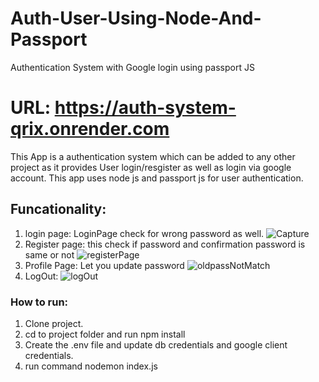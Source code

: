 # Auth-User-Using-Node-And-Passport
Authentication System with Google login using passport JS

# URL: https://auth-system-qrix.onrender.com

This App is a authentication system which can be added to any other project as it provides User login/resgister as well as login via google account.
This app uses node js and passport js for user authentication.

## Funcationality:
1. login page: LoginPage check for wrong password as well. ![Capture](https://github.com/pc20/Auth-User-Using-Node-And-Passport/assets/23145241/522e35f0-1d2e-47ca-9aed-a4b6fa209780)
2. Register page: this check if password and confirmation password is same or not ![registerPage](https://github.com/pc20/Auth-User-Using-Node-And-Passport/assets/23145241/7864d491-63ce-4a30-a385-5c4c70b3b5c3)
3. Profile Page: Let you update password ![oldpassNotMatch](https://github.com/pc20/Auth-User-Using-Node-And-Passport/assets/23145241/f63e4cbd-9e2d-4e99-ae80-8fd96c7a0871)
4. LogOut: ![logOut](https://github.com/pc20/Auth-User-Using-Node-And-Passport/assets/23145241/70312e73-6a1a-4614-b98c-dd7a85cdda57)

### How to run:
1. Clone project.
2. cd to project folder and run npm install
3. Create the .env file and update db credentials and google client credentials.
4. run command nodemon index.js
